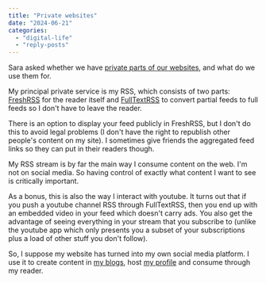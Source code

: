 ```yaml
---
title: "Private websites"
date: "2024-06-21"
categories: 
  - "digital-life"
  - "reply-posts"
---
```


Sara asked whether we have [private parts of our websites](https://sarajaksa.eu/2024/06/do-you-have-any-private-parts-off-your-site/), and what do we use them for.

My principal private service is my RSS, which consists of two parts: [FreshRSS](https://freshrss.org/index.html) for the reader itself and [FullTextRSS](https://www.fivefilters.org/full-text-rss/) to convert partial feeds to full feeds so I don't have to leave the reader.

There is an option to display your feed publicly in FreshRSS, but I don't do this to avoid legal problems (I don't have the right to republish other people's content on my site). I sometimes give friends the aggregated feed links so they can put in their readers though.

My RSS stream is by far the main way I consume content on the web. I'm not on social media. So having control of exactly what content I want to see is critically important.

As a bonus, this is also the way I interact with youtube. It turns out that if you push a youtube channel RSS through FullTextRSS, then you end up with an embedded video in your feed which doesn't carry ads. You also get the advantage of seeing everything in your stream that you subscribe to (unlike the youtube app which only presents you a subset of your subscriptions plus a load of other stuff you don't follow).

So, I suppose my website has turned into my own social media platform. I use it to create content in [my blogs](https://thoughts.uncountable.uk/rss-feed/), host [my profile](https://thoughts.uncountable.uk/about-me/) and consume through my reader.
